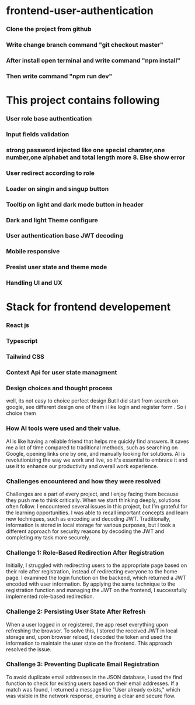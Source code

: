 # frontend-user-authentication
### Clone the project from github 
### Write change branch command "git checkout master"
### After install open terminal and write command "npm install"
### Then write command "npm run dev"
# This project contains following

### User role base authentication
### Input fields validation
### strong password injected like one special charater,one number,one alphabet and total length more 8. Else show error
### User redirect according to role
### Loader on singin and singup button
### Tooltip on light and dark mode button in header
### Dark and light Theme configure
### User authentication base JWT decoding
### Mobile responsive
### Presist user state and theme mode
### Handling UI and UX
# Stack for frontend developement
### React js
### Typescript
### Tailwind CSS
### Context Api for user state managment

### Design choices and thought process
well, its not easy to choice perfect design.But I did start from search on google, see different design one of them i like login and register form . So i choice them 


 ### How AI tools were used and their value.
 AI is like having a reliable friend that helps me quickly find answers. It saves me a lot of time compared to traditional methods, such as searching on Google, opening links one by one, and manually looking for solutions. AI is revolutionizing the way we work and live, so it's essential to embrace it and use it to enhance our productivity and overall work experience.
 
 ### Challenges encountered and how they were resolved
 Challenges are a part of every project, and I enjoy facing them because they push me to think critically. When we start thinking deeply, solutions often follow. I encountered several issues in this project, but I’m grateful for the learning opportunities. I was able to recall important concepts and learn new techniques, such as encoding and decoding JWT. Traditionally, information is stored in local storage for various purposes, but I took a different approach for security reasons by decoding the JWT and completing my task more securely.

### Challenge 1: Role-Based Redirection After Registration
Initially, I struggled with redirecting users to the appropriate page based on their role after registration, instead of redirecting everyone to the home page. I examined the login function on the backend, which returned a JWT encoded with user information. By applying the same technique to the registration function and managing the JWT on the frontend, I successfully implemented role-based redirection.

### Challenge 2: Persisting User State After Refresh
When a user logged in or registered, the app reset everything upon refreshing the browser. To solve this, I stored the received JWT in local storage and, upon browser reload, I decoded the token and used the information to maintain the user state on the frontend. This approach resolved the issue.

### Challenge 3: Preventing Duplicate Email Registration
To avoid duplicate email addresses in the JSON database, I used the find function to check for existing users based on their email addresses. If a match was found, I returned a message like "User already exists," which was visible in the network response, ensuring a clear and secure flow.
